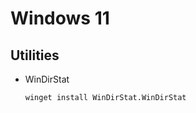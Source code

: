 # Windows 11

## Utilities

* WinDirStat

    ```dos
    winget install WinDirStat.WinDirStat
    ```
